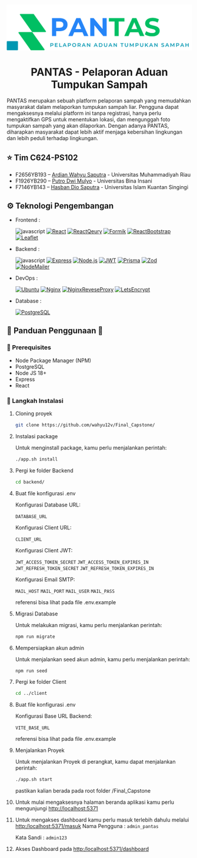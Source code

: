 <p align="center"><a href="https://pantas.cloud" target="_blank"><img src="./frontend/assets/logo/44.png" width="600" alt="PANTAS Logo"></a></p>

<h1 align="center"><b>PANTAS - Pelaporan Aduan Tumpukan Sampah</b></h1>

PANTAS merupakan sebuah platform pelaporan sampah yang memudahkan masyarakat dalam melaporkan tumpukan sampah liar. Pengguna dapat mengaksesnya melalui platform ini tanpa registrasi, hanya perlu mengaktifkan GPS untuk menentukan lokasi, dan mengunggah foto tumpukan sampah yang akan dilaporkan. Dengan adanya PANTAS, diharapkan masyarakat dapat lebih aktif menjaga kebersihan lingkungan dan lebih peduli terhadap lingkungan.

## ⭐ Tim C624-PS102

- F2656YB193 – [Ardian Wahyu Saputra](https://github.com/wahyu12v) - Universitas Muhammadiyah Riau
- F1926YB290 – [Putro Dwi Mulyo](https://github.com/putrodwi31) - Universitas Bina Insani
- F7146YB143 – [Hasban Dio Saputra](https://github.com/hasbands) - Universitas Islam Kuantan Singingi

## ⚙️ Teknologi Pengembangan

- Frontend :

  ![javascript][javascript]
  [![React][React.js]][React-url]
  [![ReactQeury][ReactQuery]][ReactQuery-url]
  [![Formik][Formik]][React-url]
  [![ReactBootstrap][ReactBootstrap]][ReactBootstrap-url]
  [![Leaflet][Leaflet]][Leaflet-url]

- Backend :

  ![javascript][javascript]
  [![Express][Express-logo]][Express-url]
  [![Node.js][NodeJS]][NodeJS-url]
  [![JWT][JWT]][JWT-url]
  [![Prisma][Prisma]][Prisma-url]
  [![Zod][Zod]][Zod-url]
  [![NodeMailer][NodeMailer]][NodeMailer-url]

- DevOps :

  [![Ubuntu][Ubuntu]][Ubuntu-url]
  [![Nginx][Nginx]][Nginx-url]
  [![NginxReveseProxy][NginxReverse]][NginxReverse-url]
  [![LetsEncrypt][LetsEncrypt]][LetsEncrypt-url]

- Database :

  [![PostgreSQL][PostgreSQL]][PostgreSQL-url]

## 📘 Panduan Penggunaan 📘

### 📝 Prerequisites

- Node Package Manager (NPM)
- PostgreSQL
- Node JS 18+
- Express
- React

### 👣 Langkah Instalasi

1. Cloning proyek

   ```bash
   git clone https://github.com/wahyu12v/Final_Capstone/
   ```

2. Instalasi package

   Untuk menginstall package, kamu perlu menjalankan perintah:

   ```bash
   ./app.sh install
   ```

3. Pergi ke folder Backend

   ```bash
   cd backend/
   ```

4. Buat file konfigurasi .env

   Konfigurasi Database URL:

   `DATABASE_URL`

   Konfigurasi Client URL:

   `CLIENT_URL`

   Konfigurasi Client JWT:

   `JWT_ACCESS_TOKEN_SECRET` `JWT_ACCESS_TOKEN_EXPIRES_IN` `JWT_REFRESH_TOKEN_SECRET` `JWT_REFRESH_TOKEN_EXPIRES_IN`

   Konfigurasi Email SMTP:

   `MAIL_HOST` `MAIL_PORT` `MAIL_USER` `MAIL_PASS`

   referensi bisa lihat pada file .env.example

5. Migrasi Database

   Untuk melakukan migrasi, kamu perlu menjalankan perintah:

   ```bash
   npm run migrate
   ```

6. Mempersiapkan akun admin

   Untuk menjalankan seed akun admin, kamu perlu menjalankan perintah:

   ```bash
   npm run seed
   ```

7. Pergi ke folder Client

   ```bash
   cd ../client
   ```

8. Buat file konfigurasi .env

   Konfigurasi Base URL Backend:

   `VITE_BASE_URL`

   referensi bisa lihat pada file .env.example

9. Menjalankan Proyek

   Untuk menjalankan Proyek di perangkat, kamu dapat menjalankan perintah:

   ```bash
   ./app.sh start
   ```

   pastikan kalian berada pada root folder /Final_Capstone

10. Untuk mulai mengaksesnya halaman beranda aplikasi kamu perlu mengunjungi [http://localhost:5371](http://localhost:5371)
11. Untuk mengakses dashboard kamu perlu masuk terlebih dahulu melalui [http:/localhost:5371/masuk](http://localhost:5371/masuk)
    Nama Pengguna : `admin_pantas`

    Kata Sandi : `admin123`

12. Akses Dashboard pada [http:/localhost:5371/dashboard](http://localhost:5371/dashboard)

[NodeMailer]: https://img.shields.io/badge/nodemailer-6D4AFF?style=for-the-badge&logo=protonmail&logoColor=FFFFFF
[NodeMailer-url]: https://nodemailer.com/
[Zod]: https://img.shields.io/badge/zod-FFFFFF?style=for-the-badge&logo=zod&logoColor=3E67B1
[Zod-url]: https://zod.dev
[Prisma]: https://img.shields.io/badge/prisma-2D3748?style=for-the-badge&logo=prisma&logoColor=FFFFF
[Prisma-url]: https://www.prisma.io/
[JWT]: https://img.shields.io/badge/jsonwebtokens-20232A?style=for-the-badge&logo=jsonwebtokens&logoColor=d63afe
[JWT-url]: https://jwt.io/
[React-url]: https://reactjs.org/
[React.js]: https://img.shields.io/badge/React-20232A?style=for-the-badge&logo=react&logoColor=61DAFB
[Nginx]: https://img.shields.io/badge/nginx-FFFFFF?style=for-the-badge&logo=nginx&logoColor=009639
[Nginx-url]: https://nginx.org/en/
[NginxReverse]: https://img.shields.io/badge/reverseproxy-009639?style=for-the-badge&logo=nginxproxymanager&logoColor=FFFFFF
[NginxReverse-url]: https://docs.nginx.com/nginx/admin-guide/web-server/reverse-proxy/
[Ubuntu]: https://img.shields.io/badge/ubuntu-20232A?style=for-the-badge&logo=ubuntu&logoColor=E95420
[Ubuntu-url]: https://ubuntu.com/
[LetsEncrypt]: https://img.shields.io/badge/letsencrypt-003A70?style=for-the-badge&logo=letsencrypt&logoColor=FFFFFF
[LetsEncrypt-url]: https://certbot.eff.org/
[ReactQuery-url]: https://tanstack.com/query/latest
[ReactQuery]: https://img.shields.io/badge/tanstackquery-111828?style=for-the-badge&logo=reactquery&logoColor=FF4154
[Formik]: https://img.shields.io/badge/formik-095acf?style=for-the-badge&logo=formspree&logoColor=FFFFFF
[Express-logo]: https://img.shields.io/badge/Express.js-404D59?style=for-the-badge&logo=express
[Express-url]: https://expressjs.com/
[ReactBootstrap-url]: https://react-bootstrap.netlify.app/
[ReactBootstrap]: https://img.shields.io/badge/reactbootstrap-0F172A?&style=for-the-badge&logo=reactbootstrap&logoColor=61DAFB
[Leaflet]: https://img.shields.io/badge/leaflet.js-FFFFFF?&style=for-the-badge&logo=leaflet&logoColor=199900
[Leaflet-url]: https://react-leaflet.js.org/docs/start-introduction/
[PostgreSQL-url]: https://www.postgresql.org/
[PostgreSQL]: https://img.shields.io/badge/PostgreSQL-4169E1?style=for-the-badge&logo=postgresql&logoColor=FFFFFF
[NodeJS-url]: https://nodejs.org/en
[NodeJS]: https://img.shields.io/badge/Node.js-43853D?style=for-the-badge&logo=node.js&logoColor=white
[javascript]: https://img.shields.io/badge/JavaScript-F7DF1E?style=for-the-badge&logo=javascript&logoColor=black
